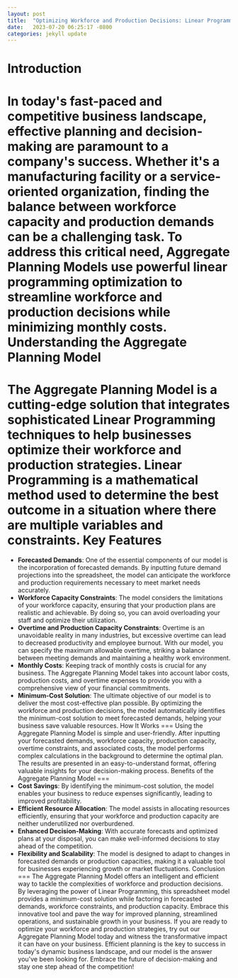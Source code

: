 ```yaml
---
layout: post
title:  "Optimizing Workforce and Production Decisions: Linear Programming Aggregate Planning Spreadsheet Model"
date:   2023-07-20 06:25:17 -0800
categories: jekyll update
---
```

Introduction
===
In today's fast-paced and competitive business landscape, effective planning and decision-making are paramount to a company's success. Whether it's a manufacturing facility or a service-oriented organization, finding the balance between workforce capacity and production demands can be a challenging task. To address this critical need, Aggregate Planning Models use powerful linear programming optimization to streamline workforce and production decisions while minimizing monthly costs.
Understanding the Aggregate Planning Model
===
The Aggregate Planning Model is a cutting-edge solution that integrates sophisticated Linear Programming techniques to help businesses optimize their workforce and production strategies. Linear Programming is a mathematical method used to determine the best outcome in a situation where there are multiple variables and constraints.
Key Features
===
-	**Forecasted Demands**: One of the essential components of our model is the incorporation of forecasted demands. By inputting future demand projections into the spreadsheet, the model can anticipate the workforce and production requirements necessary to meet market needs accurately.
-	**Workforce Capacity Constraints**: The model considers the limitations of your workforce capacity, ensuring that your production plans are realistic and achievable. By doing so, you can avoid overloading your staff and optimize their utilization.
-	**Overtime and Production Capacity Constraints**: Overtime is an unavoidable reality in many industries, but excessive overtime can lead to decreased productivity and employee burnout. With our model, you can specify the maximum allowable overtime, striking a balance between meeting demands and maintaining a healthy work environment.
-	**Monthly Costs**: Keeping track of monthly costs is crucial for any business. The Aggregate Planning Model takes into account labor costs, production costs, and overtime expenses to provide you with a comprehensive view of your financial commitments.
-	**Minimum-Cost Solution**: The ultimate objective of our model is to deliver the most cost-effective plan possible. By optimizing the workforce and production decisions, the model automatically identifies the minimum-cost solution to meet forecasted demands, helping your business save valuable resources.
How It Works
===
Using the Aggregate Planning Model is simple and user-friendly. After inputting your forecasted demands, workforce capacity, production capacity, overtime constraints, and associated costs, the model performs complex calculations in the background to determine the optimal plan. The results are presented in an easy-to-understand format, offering valuable insights for your decision-making process.
Benefits of the Aggregate Planning Model
===
-	**Cost Savings**: By identifying the minimum-cost solution, the model enables your business to reduce expenses significantly, leading to improved profitability.
-	**Efficient Resource Allocation**: The model assists in allocating resources efficiently, ensuring that your workforce and production capacity are neither underutilized nor overburdened.
-	**Enhanced Decision-Making**: With accurate forecasts and optimized plans at your disposal, you can make well-informed decisions to stay ahead of the competition.
-	**Flexibility and Scalability**: The model is designed to adapt to changes in forecasted demands or production capacities, making it a valuable tool for businesses experiencing growth or market fluctuations.
Conclusion
===
The Aggregate Planning Model offers an intelligent and efficient way to tackle the complexities of workforce and production decisions. By leveraging the power of Linear Programming, this spreadsheet model provides a minimum-cost solution while factoring in forecasted demands, workforce constraints, and production capacity. Embrace this innovative tool and pave the way for improved planning, streamlined operations, and sustainable growth in your business.
If you are ready to optimize your workforce and production strategies, try out our Aggregate Planning Model today and witness the transformative impact it can have on your business. Efficient planning is the key to success in today's dynamic business landscape, and our model is the answer you've been looking for. Embrace the future of decision-making and stay one step ahead of the competition!

 